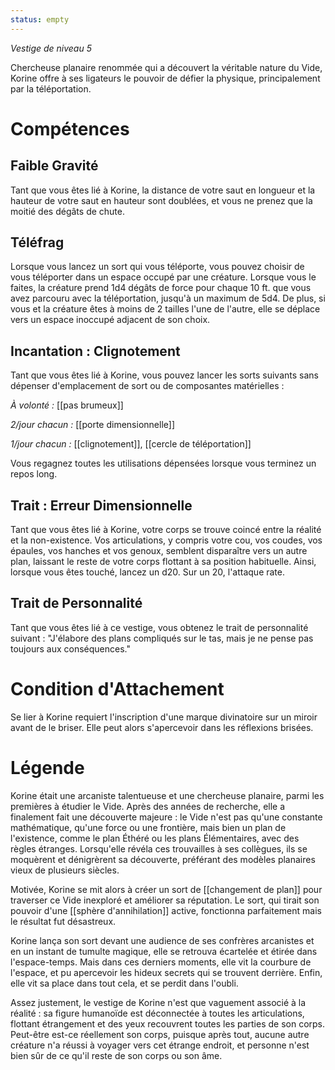 ```yaml
---
status: empty
---
```

*Vestige de niveau 5*

Chercheuse planaire renommée qui a découvert la véritable nature du Vide, Korine offre à ses ligateurs le pouvoir de défier la physique, principalement par la téléportation.

# Compétences

## Faible Gravité
Tant que vous êtes lié à Korine, la distance de votre saut en longueur et la hauteur de votre saut en hauteur sont doublées, et vous ne prenez que la moitié des dégâts de chute.

## Téléfrag
Lorsque vous lancez un sort qui vous téléporte, vous pouvez choisir de vous téléporter dans un espace occupé par une créature. Lorsque vous le faites, la créature prend 1d4 dégâts de force pour chaque 10 ft. que vous avez parcouru avec la téléportation, jusqu'à un maximum de 5d4. De plus, si vous et la créature êtes à moins de 2 tailles l'une de l'autre, elle se déplace vers un espace inoccupé adjacent de son choix.

## Incantation : Clignotement
Tant que vous êtes lié à Korine, vous pouvez lancer les sorts suivants sans dépenser d'emplacement de sort ou de composantes matérielles :

*À volonté :* [[pas brumeux]]

*2/jour chacun :* [[porte dimensionnelle]]

*1/jour chacun :* [[clignotement]], [[cercle de téléportation]]

Vous regagnez toutes les utilisations dépensées lorsque vous terminez un repos long.

## Trait : Erreur Dimensionnelle
Tant que vous êtes lié à Korine, votre corps se trouve coincé entre la réalité et la non-existence. Vos articulations, y compris votre cou, vos coudes, vos épaules, vos hanches et vos genoux, semblent disparaître vers un autre plan, laissant le reste de votre corps flottant à sa position habituelle. Ainsi, lorsque vous êtes touché, lancez un d20. Sur un 20, l'attaque rate.

## Trait de Personnalité
Tant que vous êtes lié à ce vestige, vous obtenez le trait de personnalité suivant : "J'élabore des plans compliqués sur le tas, mais je ne pense pas toujours aux conséquences."

# Condition d'Attachement
Se lier à Korine requiert l'inscription d'une marque divinatoire sur un miroir avant de le briser. Elle peut alors s'apercevoir dans les réflexions brisées.

# Légende
Korine était une arcaniste talentueuse et une chercheuse planaire, parmi les premières à étudier le Vide. Après des années de recherche, elle a finalement fait une découverte majeure : le Vide n'est pas qu'une constante mathématique, qu'une force ou une frontière, mais bien un plan de l'existence, comme le plan Éthéré ou les plans Élémentaires, avec des règles étranges. Lorsqu'elle révéla ces trouvailles à ses collègues, ils se moquèrent et dénigrèrent sa découverte, préférant des modèles planaires vieux de plusieurs siècles.

Motivée, Korine se mit alors à créer un sort de [[changement de plan]] pour traverser ce Vide inexploré et améliorer sa réputation. Le sort, qui tirait son pouvoir d'une [[sphère d'annihilation]] active, fonctionna parfaitement mais le résultat fut désastreux.

Korine lança son sort devant une audience de ses confrères arcanistes et en un instant de tumulte magique, elle se retrouva écartelée et étirée dans l'espace-temps. Mais dans ces derniers moments, elle vit la courbure de l'espace, et pu apercevoir les hideux secrets qui se trouvent derrière. Enfin, elle vit sa place dans tout cela, et se perdit dans l'oubli.

Assez justement, le vestige de Korine n'est que vaguement associé à la réalité : sa figure humanoïde est déconnectée à toutes les articulations, flottant étrangement et des yeux recouvrent toutes les parties de son corps. Peut-être est-ce réellement son corps, puisque après tout, aucune autre créature n'a réussi à voyager vers cet étrange endroit, et personne n'est bien sûr de ce qu'il reste de son corps ou son âme.

